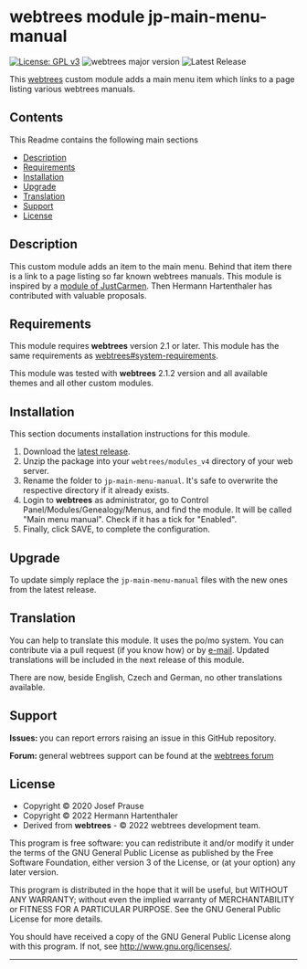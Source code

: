 
# webtrees module jp-main-menu-manual

[![License: GPL v3](https://img.shields.io/badge/License-GPL%20v3-blue.svg)](http://www.gnu.org/licenses/gpl-3.0)
![webtrees major version](https://img.shields.io/badge/webtrees-v2.1.x-green)
![Latest Release](https://img.shields.io/github/v/release/jpretired/jp-main-menu-manual)

This [webtrees](https://www.webtrees.net/) custom module adds
a main menu item which links to a page listing various webtrees manuals.

## Contents
This Readme contains the following main sections

* [Description](#description)
* [Requirements](#requirements)
* [Installation](#installation)
* [Upgrade](#upgrade)
* [Translation](#translation)
* [Support](#support)
* [License](#license)

<a name="description"></a>
## Description

This custom module adds an item to the main menu.
Behind that item there is a link to a page listing so far known webtrees manuals.
This module is inspired by a [module of JustCarmen](https://github.com/JustCarmen/webtrees-simple-menu).
Then Hermann Hartenthaler has contributed with valuable proposals.

<a name="requirements"></a>
## Requirements

This module requires **webtrees** version 2.1 or later.
This module has the same requirements as [webtrees#system-requirements](https://github.com/fisharebest/webtrees#system-requirements).

This module was tested with **webtrees** 2.1.2 version and all available themes and all other custom modules.

<a name="installation"></a>
## Installation

This section documents installation instructions for this module.

1. Download the [latest release](https://github.com/jpretired/jp-main-menu-manual/releases/latest).
2. Unzip the package into your `webtrees/modules_v4` directory of your web server.
3. Rename the folder to `jp-main-menu-manual`. It's safe to overwrite the respective directory if it already exists.
4. Login to **webtrees** as administrator, go to <span class="pointer">Control Panel/Modules/Genealogy/Menus</span>,
   and find the module. It will be called "Main menu manual". Check if it has a tick for "Enabled".
5. Finally, click SAVE, to complete the configuration.

<a name="upgrade"></a>
## Upgrade

To update simply replace the `jp-main-menu-manual`
files with the new ones from the latest release.

<a name="translation"></a>
## Translation

You can help to translate this module.
It uses the po/mo system.
You can contribute via a pull request (if you know how) or by [e-mail](mailto:josef.prause@gmail.com).
Updated translations will be included in the next release of this module.

There are now, beside English, Czech and German, no other translations available.


<a name="support"></a>
## Support

<span style="font-weight: bold;">Issues: </span>you can report errors raising an issue in this GitHub repository.

<span style="font-weight: bold;">Forum: </span>general webtrees support can be found at the [webtrees forum](http://www.webtrees.net/)

<a name="license"></a>
## License

* Copyright © 2020 Josef Prause 
* Copyright © 2022 Hermann Hartenthaler
* Derived from **webtrees** - © 2022 webtrees development team.

This program is free software: you can redistribute it and/or modify
it under the terms of the GNU General Public License as published by
the Free Software Foundation, either version 3 of the License, or
(at your option) any later version.

This program is distributed in the hope that it will be useful,
but WITHOUT ANY WARRANTY; without even the implied warranty of
MERCHANTABILITY or FITNESS FOR A PARTICULAR PURPOSE. See the
GNU General Public License for more details.

You should have received a copy of the GNU General Public License
along with this program. If not, see <http://www.gnu.org/licenses/>.

* * *
